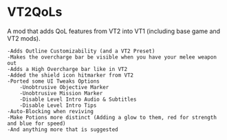 # VT2QoLs
A mod that adds QoL features from VT2 into VT1 (including base game and VT2 mods).

    -Adds Outline Customizability (and a VT2 Preset)
    -Makes the overcharge bar be visible when you have your melee weapon out
    -Adds a High Overcharge bar like in VT2
    -Added the shield icon hitmarker from VT2
    -Ported some UI Tweaks Options 
        -Unobtrusive Objective Marker
        -Unobtrusive Mission Marker
        -Disable Level Intro Audio & Subtitles
        -Disable Level Intro Tips
    -Auto-Blocking when reviving
    -Make Potions more distinct (Adding a glow to them, red for strength and blue for speed)
    -And anything more that is suggested
